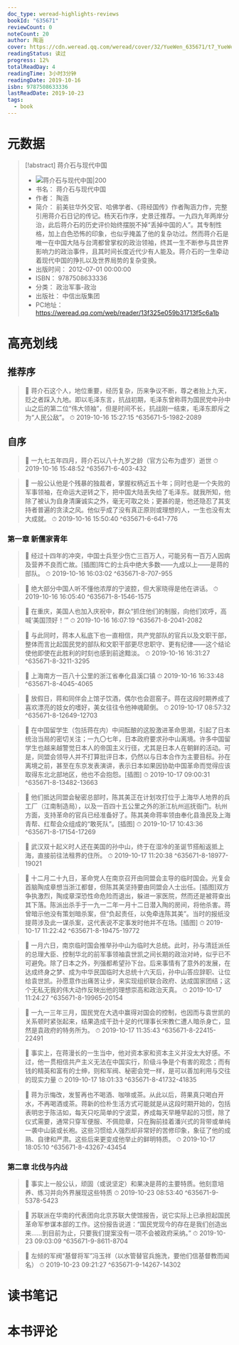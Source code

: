 ```yaml
---
doc_type: weread-highlights-reviews
bookId: "635671"
reviewCount: 0
noteCount: 20
author: 陶涵
cover: https://cdn.weread.qq.com/weread/cover/32/YueWen_635671/t7_YueWen_635671.jpg
readingStatus: 读过
progress: 12%
totalReadDay: 4
readingTime: 3小时3分钟
readingDate: 2019-10-16
isbn: 9787508633336
lastReadDate: 2019-10-23
tags:
  - book
---
```

# 元数据
> [!abstract] 蒋介石与现代中国
> - ![ 蒋介石与现代中国|200](https://cdn.weread.qq.com/weread/cover/32/YueWen_635671/t7_YueWen_635671.jpg)
> - 书名： 蒋介石与现代中国
> - 作者： 陶涵
> - 简介： 前美驻华外交官、哈佛学者、《蒋经国传》作者陶涵力作，完整引用蒋介石日记的传记。杨天石作序，史景迁推荐。一九四九年两岸分治，此后蒋介石的历史评价始终摆脱不掉“丢掉中国的人”。其专制性格，加上白色恐怖的印象，也似乎掩盖了他的复杂功过。然而蒋介石是唯一在中国大陆与台湾都曾掌权的政治领袖，终其一生不断参与具世界影响力的政治事件，且其时间长度近代少有人能及。蒋介石的一生牵动着现代中国的挣扎以及世界局势的复杂变换。
> - 出版时间： 2012-07-01 00:00:00
> - ISBN： 9787508633336
> - 分类： 政治军事-政治
> - 出版社： 中信出版集团
> - PC地址：https://weread.qq.com/web/reader/13f325e059b31713f5c6a1b

# 高亮划线

## 推荐序

> 📌 蒋介石这个人，地位重要，经历复杂，历来争议不断，尊之者抬上九天，贬之者踩入九地。即以毛泽东言，抗战初期，毛泽东曾称蒋为国民党中孙中山之后的第二位“伟大领袖”，但是时间不长，抗战刚一结束，毛泽东即斥之为“人民公敌”。 
> ⏱ 2019-10-16 15:27:15 ^635671-5-1982-2089

## 自序

> 📌 一九七五年四月，蒋介石以八十九岁之龄（官方公布为虚岁）逝世 
> ⏱ 2019-10-16 15:48:52 ^635671-6-403-432

> 📌 一般公认他是个残暴的独裁者，掌握权柄近五十年；同时也是一个失败的军事领袖，在命运大逆转之下，把中国大陆丢失给了毛泽东。就我所知，他除了被认为自身清廉诚实之外，毫无可取之处；更甚的是，他还隐忍了其支持者普遍的贪渎之风。他似乎成了没有真正原则或理想的人，一生也没有太大成就。 
> ⏱ 2019-10-16 15:50:40 ^635671-6-641-776

### 第一章 新儒家青年

> 📌 经过十四年的冲突，中国士兵至少伤亡三百万人，可能另有一百万人因病及营养不良而亡故。[插图]阵亡的士兵中绝大多数——九成以上——是蒋的部队。 
> ⏱ 2019-10-16 16:03:02 ^635671-8-707-955

> 📌 绝大部分中国人听不懂他浓厚的宁波腔，但大家晓得是他在讲话。 
> ⏱ 2019-10-16 16:05:40 ^635671-8-1546-1575

> 📌 在重庆，美国人也加入庆祝中，群众“抓住他们的制服，向他们欢呼，高喊‘美国顶好！’” 
> ⏱ 2019-10-16 16:07:19 ^635671-8-2041-2082

> 📌 与此同时，蒋本人私底下也一直相信，共产党部队的官兵以及文职干部，整体而言比起国民党的部队和文职干部更尽忠职守、更有纪律——这个结论使他即使在此胜利的时刻也感到前途黯淡。 
> ⏱ 2019-10-16 16:31:27 ^635671-8-3211-3295

> 📌 上海南方一百八十公里的浙江省奉化县溪口镇 
> ⏱ 2019-10-16 16:33:48 ^635671-8-4045-4065

> 📌 放假日，蒋和同伴会上馆子饮酒，偶尔也会逛窑子。蒋在这段时期养成了喜欢漂亮的妓女的嗜好，美女往往令他神魂颠倒。 
> ⏱ 2019-10-17 08:57:32 ^635671-8-12649-12703

> 📌 在中国留学生（包括蒋在内）中间酝酿的这股激进革命思潮，引起了日本统治当局的密切关注；一九〇七年，日本政府要求孙中山离境。许多中国留学生也越来越警觉日本人的帝国主义行径，尤其是日本人在朝鲜的活动。可是，同盟会领导人并不打算批评日本，仍然以与日本合作为主要目标。孙在离境之前，甚至在东京发表演讲，表示日本如果因协助中国革命而觉得应该取得东北北部地区，他也不会抱怨。[插图] 
> ⏱ 2019-10-17 09:00:31 ^635671-8-13482-13663

> 📌 他们抵达同盟会秘密总部时，陈其美正在计划攻打位于上海华人地界的兵工厂（江南制造局），以及一百四十五公里之外的浙江杭州巡抚衙门。杭州方面，支持革命的官兵已经准备好了。陈其美命蒋率领由奉化县渔民及上海青帮、红帮会众组成的“敢死队”。[插图] 
> ⏱ 2019-10-17 10:43:36 ^635671-8-17154-17269

> 📌 武汉双十起义时人还在美国的孙中山，终于在湿冷的圣诞节搭船返抵上海，直接前往法租界的住所。 
> ⏱ 2019-10-17 11:20:38 ^635671-8-18977-19021

> 📌 十二月二十九日，革命党人在南京召开由同盟会主导的临时国会。光复会首脑陶成章想当浙江都督，但陈其美坚持要由同盟会人士出任。[插图]双方争执激烈，陶成章深恐性命危险而退出，躲进一家医院，然而还是被蒋查出其下落。陈派出杀手于一九一二年一月十二日潜入陶的房间，将他杀害。蒋曾暗示他没有策划暗杀案，但“负起责任，以免牵连陈其美”。当时的报纸没提蒋涉及此一谋杀案，这代表说不定事发时他并不在场。[插图] 
> ⏱ 2019-10-17 11:22:42 ^635671-8-19475-19772

> 📌 一月六日，南京临时国会推举孙中山为临时大总统。此时，孙与清廷派任的总理大臣、控制华北的前军事领袖袁世凯之间长期的政治对峙，似乎已不可避免。除了日本之外，列强都希望孙下台。后来事情有了意外的发展，在达成终身之梦、成为中华民国临时大总统十六天后，孙中山答应辞职、让位给袁世凯。孙愿意作出痛苦让步，来实现组织联合政府、达成国家团结；这个无私无我的伟大动作反映出他的理想崇高和政治天真。 
> ⏱ 2019-10-17 11:24:27 ^635671-8-19965-20154

> 📌 一九一三年三月，国民党在大选中赢得对国会的控制，也因而与袁世凯的关系顿时紧张起来，结果造成干劲十足的代理事长宋教仁遭人暗杀身亡，显然是袁政府的特务所为。 
> ⏱ 2019-10-17 11:35:43 ^635671-8-22415-22491

> 📌 事实上，在蒋漫长的一生当中，他对资本家和资本主义并没太大好感。不过，他一贯相信共产主义无法在中国实行，阶级斗争是个有害的观念；而有钱的精英和富有的士绅，则和军阀、秘密会党一样，是可以善加利用与交往的现实力量 
> ⏱ 2019-10-17 18:01:33 ^635671-8-41732-41835

> 📌 蒋为示悔改，发誓再也不喝酒、咖啡或茶。从此以后，蒋果真只喝白开水，不再喝酒或茶。蒋新的俭朴生活方式可能就是从这段时期开始的，包括表明忠于陈洁如，每天只吃简单的宁波菜，养成每天早睡早起的习惯，除了仪式需要，通常只穿军便服、不佩勋章，只在胸前挂着潘兴式的背带或单纯一袭中山装或长袍。这些习惯给人强烈却非常好的苦修印象，象征了他的成熟、自律和严肃。这些后来更变成他举止的鲜明特质。 
> ⏱ 2019-10-17 18:05:10 ^635671-8-43267-43454

### 第二章 北伐与内战

> 📌 事实上一般公认，顽固（或说坚定）和果决是蒋的主要特质。他刻意培养、练习并向外界展现这些特质 
> ⏱ 2019-10-23 08:53:40 ^635671-9-5378-5423

> 📌 苏联派在华南的代表团向北京苏联大使馆报告，说它实际上已承担起国民革命军参谋本部的工作。这份报告说道：“国民党现今的存在是我们创造出来……到目前为止，只要我们提案没有一项不会被政府采纳。” 
> ⏱ 2019-10-23 09:03:09 ^635671-9-8611-8704

> 📌 左倾的军阀“基督将军”冯玉祥（以水管替官兵施洗，要他们信基督教而闻名） 
> ⏱ 2019-10-23 09:21:27 ^635671-9-14267-14302

# 读书笔记

# 本书评论

